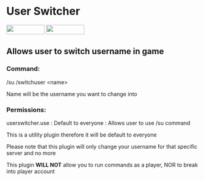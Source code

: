 # User Switcher
[<img src="https://img.shields.io/badge/Poggit-view-brightgreen.svg" width="100" height="25" />](https://poggit.pmmp.io/ci/ThunderDoesPlugins/UserSwitcher/UserSwitcher)
[<img src="https://img.shields.io/badge/Discord-join-697EC4.svg" width="100" height="25" />](https://discord.gg/uBghvNp)

<!--
  Title: User Switcher
  Description: Allows user to switch usernames in game
  Author: Thunder33345
  -->
<meta name='keywords' content='user switcher, pmmp, plugin, pocketmine, mcpe'>
<meta name='description' content='Allows user to switch usernames in game'>

## Allows user to switch username in game

### Command:

/su /switchuser \<name>

Name will be the username you want to change into

### Permissions:
userswitcher.use : Default to everyone : Allows user to use /su command

This is a utility plugin therefore it will be default to everyone  

Please note that this plugin will only change your username for that specific server and no more

This plugin **WILL NOT** allow you to run commands as a player, NOR to break into player account
